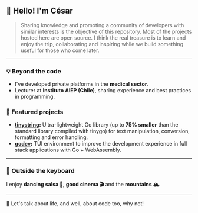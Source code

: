 ## 👋 Hello! I'm César

>Sharing knowledge and promoting a community of developers with similar interests is the objective of this repository. Most of the projects hosted here are open source. I think the real treasure is to learn and enjoy the trip, collaborating and inspiring while we build something useful for those who come later.

---
### 💡 Beyond the code

- I've developed private platforms in the **medical sector**.
- Lecturer at **Instituto AIEP (Chile)**, sharing experience and best practices in programming.

### 📌 Featured projects

- **[tinystring](https://github.com/cdvelop/tinystring):** Ultra-lightweight Go library (up to **75% smaller** than the standard library compiled with tinygo) for text manipulation, conversion, formatting and error handling.
- **[godev](https://github.com/cdvelop/godev):** TUI environment to improve the development experience in full stack applications with Go + WebAssembly.

---

### 🌱 Outside the keyboard

I enjoy **dancing salsa 💃**, **good cinema 🎬** and the **mountains 🏔️**.

---
  
💬 Let's talk about life, and well, about code too, why not!
